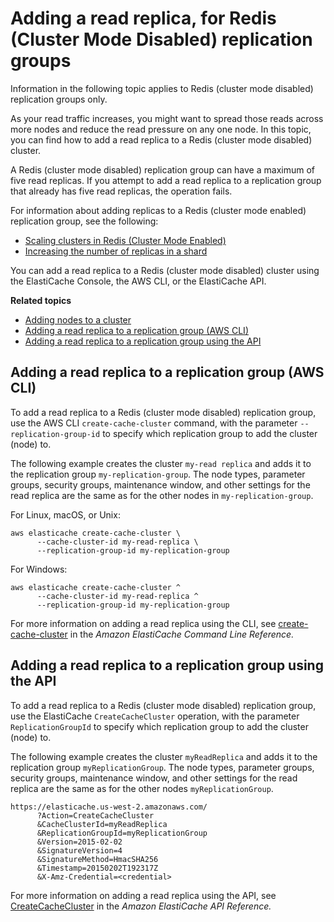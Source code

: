 # Adding a read replica, for Redis \(Cluster Mode Disabled\) replication groups<a name="Replication.AddReadReplica"></a>

Information in the following topic applies to Redis \(cluster mode disabled\) replication groups only\.

As your read traffic increases, you might want to spread those reads across more nodes and reduce the read pressure on any one node\. In this topic, you can find how to add a read replica to a Redis \(cluster mode disabled\) cluster\. 

A Redis \(cluster mode disabled\) replication group can have a maximum of five read replicas\. If you attempt to add a read replica to a replication group that already has five read replicas, the operation fails\.

For information about adding replicas to a Redis \(cluster mode enabled\) replication group, see the following:
+ [Scaling clusters in Redis \(Cluster Mode Enabled\)](scaling-redis-cluster-mode-enabled.md)
+ [Increasing the number of replicas in a shard](increase-replica-count.md)

You can add a read replica to a Redis \(cluster mode disabled\) cluster using the ElastiCache Console, the AWS CLI, or the ElastiCache API\.

**Related topics**
+ [Adding nodes to a cluster](Clusters.AddNode.md)
+ [Adding a read replica to a replication group \(AWS CLI\)](#Replication.AddReadReplica.CLI)
+ [Adding a read replica to a replication group using the API ](#Replication.AddReadReplica.API)

## Adding a read replica to a replication group \(AWS CLI\)<a name="Replication.AddReadReplica.CLI"></a>

To add a read replica to a Redis \(cluster mode disabled\) replication group, use the AWS CLI `create-cache-cluster` command, with the parameter `--replication-group-id` to specify which replication group to add the cluster \(node\) to\.

The following example creates the cluster `my-read replica` and adds it to the replication group `my-replication-group`\. The node types, parameter groups, security groups, maintenance window, and other settings for the read replica are the same as for the other nodes in `my-replication-group`\. 

For Linux, macOS, or Unix:

```
aws elasticache create-cache-cluster \
      --cache-cluster-id my-read-replica \
      --replication-group-id my-replication-group
```

For Windows:

```
aws elasticache create-cache-cluster ^
      --cache-cluster-id my-read-replica ^
      --replication-group-id my-replication-group
```

For more information on adding a read replica using the CLI, see [create\-cache\-cluster](https://docs.aws.amazon.com/cli/latest/reference/elasticache/create-cache-cluster.html) in the *Amazon ElastiCache Command Line Reference\.*

## Adding a read replica to a replication group using the API<a name="Replication.AddReadReplica.API"></a>

To add a read replica to a Redis \(cluster mode disabled\) replication group, use the ElastiCache `CreateCacheCluster` operation, with the parameter `ReplicationGroupId` to specify which replication group to add the cluster \(node\) to\.

The following example creates the cluster `myReadReplica` and adds it to the replication group `myReplicationGroup`\. The node types, parameter groups, security groups, maintenance window, and other settings for the read replica are the same as for the other nodes `myReplicationGroup`\.

```
https://elasticache.us-west-2.amazonaws.com/
      ?Action=CreateCacheCluster
      &CacheClusterId=myReadReplica
      &ReplicationGroupId=myReplicationGroup
      &Version=2015-02-02
      &SignatureVersion=4
      &SignatureMethod=HmacSHA256
      &Timestamp=20150202T192317Z
      &X-Amz-Credential=<credential>
```

For more information on adding a read replica using the API, see [CreateCacheCluster](https://docs.aws.amazon.com/AmazonElastiCache/latest/APIReference/API_CreateCacheCluster.html) in the *Amazon ElastiCache API Reference\.*